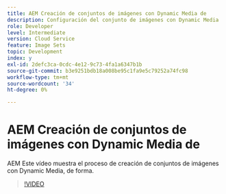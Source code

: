 ```yaml
---
title: AEM Creación de conjuntos de imágenes con Dynamic Media de
description: Configuración del conjunto de imágenes con Dynamic Media
role: Developer
level: Intermediate
version: Cloud Service
feature: Image Sets
topic: Development
index: y
exl-id: 2defc3ca-0cdc-4e12-9c73-4fa1a6347b1b
source-git-commit: b3e9251bdb18a008be95c1fa9e5c79252a74fc98
workflow-type: tm+mt
source-wordcount: '34'
ht-degree: 0%

---
```


# AEM Creación de conjuntos de imágenes con Dynamic Media de

AEM Este vídeo muestra el proceso de creación de conjuntos de imágenes con Dynamic Media, de forma.

>[!VIDEO](https://video.tv.adobe.com/v/335581?quality=12&learn=on)
